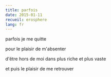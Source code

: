 ```yaml
---
title: parfois
date: 2015-01-11
recueil: erosphere
lang: fr
---
```


parfois
je me quitte

pour le plaisir de m'absenter

d'être hors de moi
dans plus riche et plus vaste

et puis
le plaisir de me retrouver
